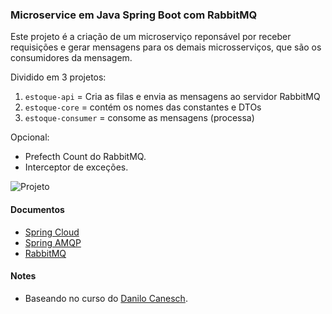 
### Microservice em Java Spring Boot com RabbitMQ

Este projeto é a criação de um microserviço reponsável por receber requisições e gerar mensagens
para os demais microsserviços, que são os consumidores da mensagem.

Dividido em 3 projetos:

1. `estoque-api` = Cria as filas e envia as mensagens ao servidor RabbitMQ
2. `estoque-core` =  contém os nomes das constantes e DTOs 
3. `estoque-consumer` = consome as mensagens (processa)

Opcional:

- Prefecth Count do RabbitMQ.
- Interceptor de exceções.



![Projeto](https://github.com/juan-souza/microservice-estoque-rabbitmq/blob/master/doc/microservice-rabbitmq.png)

#### Documentos

- [Spring Cloud](https://spring.io/projects/spring-cloud)
- [Spring AMQP](https://docs.spring.io/spring-amqp/docs/current/reference/html/)
- [RabbitMQ](https://www.rabbitmq.com/documentation.html)

#### Notes

- Baseando no curso do [Danilo Canesch](https://github.com/DaniloCaneschi).


